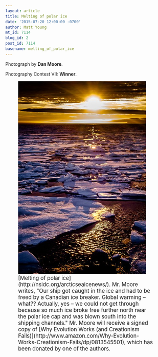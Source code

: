 ```yaml
---
layout: article
title: Melting of polar ice
date: '2015-07-20 12:00:00 -0700'
author: Matt Young
mt_id: 7114
blog_id: 2
post_id: 7114
basename: melting_of_polar_ice
---
```

Photograph by **Dan Moore**.

Photography Contest VII: **Winner**.


<figure>
<img src="/uploads/2015/Moore_IceFloes.jpg" alt="Moore_IceFloes.jpg" width="400" height="600" />
<figcaption markdown="span">
<big>[Melting of polar ice](http://nsidc.org/arcticseaicenews/). Mr. Moore writes, "Our ship got caught in the ice and had to be freed by a Canadian ice breaker. Global warming &ndash; what?? Actually, yes &ndash; we could not get through because so much ice broke free further north near the polar ice cap and was blown south into the shipping channels." Mr. Moore will receive a signed copy of [Why Evolution Works (and Creationism Fails)](http://www.amazon.com/Why-Evolution-Works-Creationism-Fails/dp/0813545501), which has been donated by one of the authors.</big>

</figcaption>
</figure>
